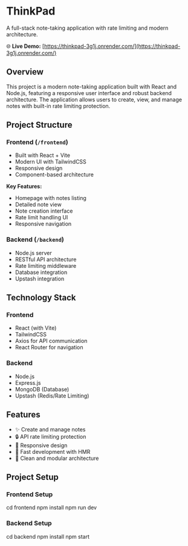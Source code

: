 # ThinkPad 

A full-stack note-taking application with rate limiting and modern architecture.

🌐 **Live Demo:** [https://thinkpad-3g1j.onrender.com/](https://thinkpad-3g1j.onrender.com/)

## Overview

This project is a modern note-taking application built with React and Node.js, featuring a responsive user interface and robust backend architecture. The application allows users to create, view, and manage notes with built-in rate limiting protection.

## Project Structure

### Frontend (`/frontend`)
- Built with React + Vite
- Modern UI with TailwindCSS
- Responsive design
- Component-based architecture

**Key Features:**
- Homepage with notes listing
- Detailed note view
- Note creation interface
- Rate limit handling UI
- Responsive navigation

### Backend (`/backend`)
- Node.js server
- RESTful API architecture
- Rate limiting middleware
- Database integration
- Upstash integration

## Technology Stack

### Frontend
- React (with Vite)
- TailwindCSS
- Axios for API communication
- React Router for navigation

### Backend
- Node.js
- Express.js
- MongoDB (Database)
- Upstash (Redis/Rate Limiting)

## Features

- ✨ Create and manage notes
- 🔒 API rate limiting protection
- 📱 Responsive design
- 🚀 Fast development with HMR
- 🎯 Clean and modular architecture

## Project Setup

### Frontend Setup

cd frontend
npm install
npm run dev


### Backend Setup
cd backend
npm install
npm start
